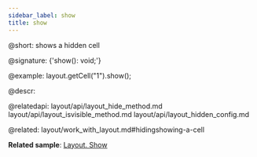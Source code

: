 ```yaml
---
sidebar_label: show
title: show
---          
```


@short: shows a hidden cell

@signature: {'show(): void;'}

@example:
layout.getCell("1").show();



@descr:



@relatedapi:
layout/api/layout_hide_method.md
layout/api/layout_isvisible_method.md
layout/api/layout_hidden_config.md

@related: layout/work_with_layout.md#hidingshowing-a-cell

**Related sample**: [Layout. Show](https://snippet.dhtmlx.com/v0q7gq26)
